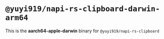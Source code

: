 # `@yuyi919/napi-rs-clipboard-darwin-arm64`

This is the **aarch64-apple-darwin** binary for `@yuyi919/napi-rs-clipboard`
